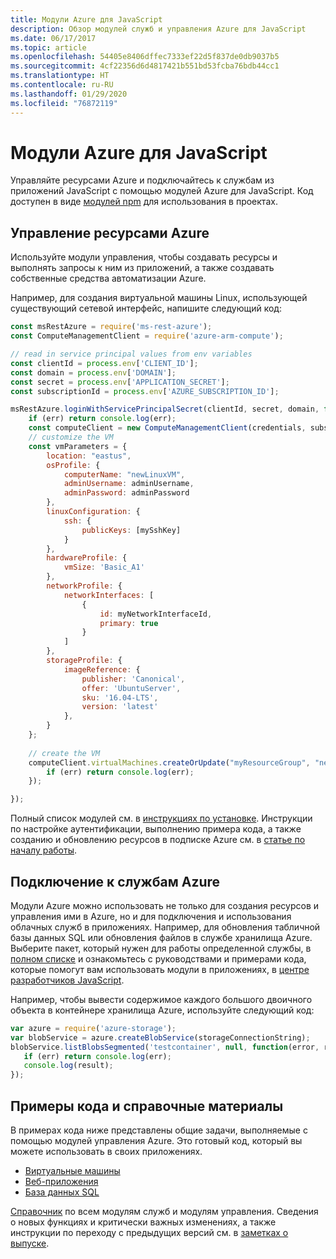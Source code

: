 ```yaml
---
title: Модули Azure для JavaScript
description: Обзор модулей служб и управления Azure для JavaScript
ms.date: 06/17/2017
ms.topic: article
ms.openlocfilehash: 54405e8406dffec7333ef22d5f837de0db9037b5
ms.sourcegitcommit: 4cf22356d6d4817421b551bd53fcba76bdb44cc1
ms.translationtype: HT
ms.contentlocale: ru-RU
ms.lasthandoff: 01/29/2020
ms.locfileid: "76872119"
---
```

# <a name="azure-modules-for-javascript"></a>Модули Azure для JavaScript

Управляйте ресурсами Azure и подключайтесь к службам из приложений JavaScript с помощью модулей Azure для JavaScript. Код доступен в виде [модулей npm](../node-sdk-azure-install.md) для использования в проектах. 

## <a name="manage-azure-resources"></a>Управление ресурсами Azure

Используйте модули управления, чтобы создавать ресурсы и выполнять запросы к ним из приложений, а также создавать собственные средства автоматизации Azure. 

Например, для создания виртуальной машины Linux, использующей существующий сетевой интерфейс, напишите следующий код:

```javascript
const msRestAzure = require('ms-rest-azure');
const ComputeManagementClient = require('azure-arm-compute');

// read in service principal values from env variables
const clientId = process.env['CLIENT_ID'];
const domain = process.env['DOMAIN'];
const secret = process.env['APPLICATION_SECRET'];
const subscriptionId = process.env['AZURE_SUBSCRIPTION_ID'];

msRestAzure.loginWithServicePrincipalSecret(clientId, secret, domain, function (err, credentials, subscriptions) {
    if (err) return console.log(err);
    const computeClient = new ComputeManagementClient(credentials, subscriptionId);
    // customize the VM 
    const vmParameters = {
        location: "eastus",
        osProfile: {
            computerName: "newLinuxVM",
            adminUsername: adminUsername,
            adminPassword: adminPassword
        },
        linuxConfiguration: {
            ssh: {
                publicKeys: [mySshKey]
            }
        },
        hardwareProfile: {
            vmSize: 'Basic_A1'
        },
        networkProfile: {
            networkInterfaces: [
                {
                    id: myNetworkInterfaceId,
                    primary: true
                }
            ]
        },
        storageProfile: {
            imageReference: {
                publisher: 'Canonical',
                offer: 'UbuntuServer',
                sku: '16.04-LTS',
                version: 'latest'
            },
        }
    };
 
    // create the VM
    computeClient.virtualMachines.createOrUpdate("myResourceGroup", "newLinuxVM", vmParameters, function (err, data) {
        if (err) return console.log(err);
    });

});
```

Полный список модулей см. в [инструкциях по установке](../node-sdk-azure-install.md). Инструкции по настройке аутентификации, выполнению примера кода, а также созданию и обновлению ресурсов в подписке Azure см. в [статье по началу работы](../node-sdk-azure-get-started.md). 

## <a name="connect-to-azure-services"></a>Подключение к службам Azure

Модули Azure можно использовать не только для создания ресурсов и управления ими в Azure, но и для подключения и использования облачных служб в приложениях. Например, для обновления табличной базы данных SQL или обновления файлов в службе хранилища Azure. Выберите пакет, который нужен для работы определенной службы, в [полном списке](../node-sdk-azure-install.md) и ознакомьтесь с руководствами и примерами кода, которые помогут вам использовать модули в приложениях, в [центре разработчиков JavaScript](https://azure.microsoft.com/develop/nodejs/).

Например, чтобы вывести содержимое каждого большого двоичного объекта в контейнере хранилища Azure, используйте следующий код:

```javascript
var azure = require('azure-storage');
var blobService = azure.createBlobService(storageConnectionString);
blobService.listBlobsSegmented('testcontainer', null, function(error, result, response) {
   if (err) return console.log(err);
   console.log(result);
});
```

## <a name="sample-code-and-reference"></a>Примеры кода и справочные материалы

В примерах кода ниже представлены общие задачи, выполняемые с помощью модулей управления Azure. Это готовый код, который вы можете использовать в своих приложениях.

- [Виртуальные машины](../node-samples-services-compute.md)
- [Веб-приложения](../node-samples-services-web-and-mobile.md)
- [База данных SQL](../node-samples-services-database.md)
   
[Справочник](/javascript/api) по всем модулям служб и модулям управления. Сведения о новых функциях и критически важных изменениях, а также инструкции по переходу с предыдущих версий см. в [заметках о выпуске](https://github.com/Azure/azure-sdk-for-node/releases).
